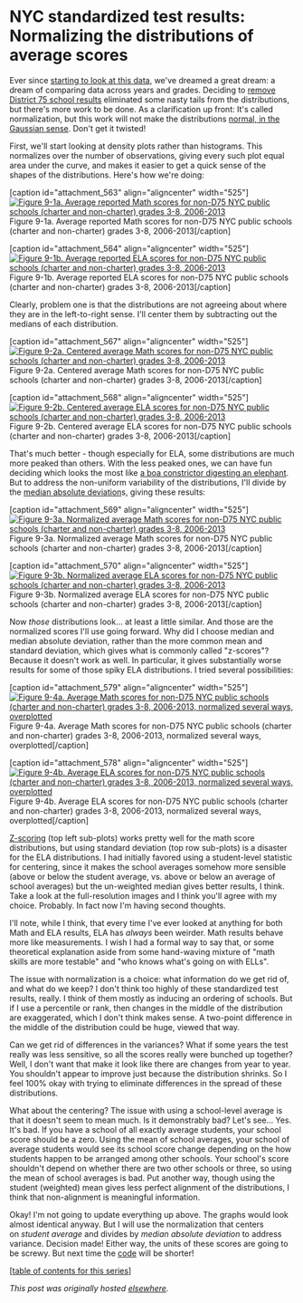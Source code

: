 # NYC standardized test results: Normalizing the distributions of average scores



Ever since <a href="http://planspace.org/2013/11/13/nyc-standardized-test-results-putting-the-data-together-and-looking-at-it/">starting to look at this data</a>, we've dreamed a great dream: a dream of comparing data across years and grades. Deciding to <a href="http://planspace.org/2013/11/16/nyc-standardized-test-results-considering-district-75-schools/">remove District 75 school results</a> eliminated some nasty tails from the distributions, but there's more work to be done. As a clarification up front: It's called normalization, but this work will not make the distributions <a href="http://en.wikipedia.org/wiki/Normal_distribution">normal, in the Gaussian sense</a>. Don't get it twisted!

First, we'll start looking at density plots rather than histograms. This normalizes over the number of observations, giving every such plot equal area under the curve, and makes it easier to get a quick sense of the shapes of the distributions. Here's how we're doing:

[caption id="attachment_563" align="aligncenter" width="525"]<a href="9-1a.png"><img class="size-large wp-image-563" alt="Figure 9-1a. Average reported Math scores for non-D75 NYC public schools (charter and non-charter) grades 3-8, 2006-2013" src="9-1a.png"></a> Figure 9-1a. Average reported Math scores for non-D75 NYC public schools (charter and non-charter) grades 3-8, 2006-2013[/caption]

[caption id="attachment_564" align="aligncenter" width="525"]<a href="9-1b.png"><img class="size-large wp-image-564" alt="Figure 9-1b. Average reported ELA scores for non-D75 NYC public schools (charter and non-charter) grades 3-8, 2006-2013" src="9-1b.png"></a> Figure 9-1b. Average reported ELA scores for non-D75 NYC public schools (charter and non-charter) grades 3-8, 2006-2013[/caption]

Clearly, problem one is that the distributions are not agreeing about where they are in the left-to-right sense. I'll center them by subtracting out the medians of each distribution.

[caption id="attachment_567" align="aligncenter" width="525"]<a href="9-2a1.png"><img class="size-large wp-image-567" alt="Figure 9-2a. Centered average Math scores for non-D75 NYC public schools (charter and non-charter) grades 3-8, 2006-2013" src="9-2a1.png"></a> Figure 9-2a. Centered average Math scores for non-D75 NYC public schools (charter and non-charter) grades 3-8, 2006-2013[/caption]

[caption id="attachment_568" align="aligncenter" width="525"]<a href="9-2b.png"><img class="size-large wp-image-568" alt="Figure 9-2b. Centered average ELA scores for non-D75 NYC public schools (charter and non-charter) grades 3-8, 2006-2013" src="9-2b.png"></a> Figure 9-2b. Centered average ELA scores for non-D75 NYC public schools (charter and non-charter) grades 3-8, 2006-2013[/caption]

That's much better - though especially for ELA, some distributions are much more peaked than others. With the less peaked ones, we can have fun deciding which looks the most like <a href="http://cs.swan.ac.uk/~cswill/The_little_prince.pdf">a boa constrictor digesting an elephant</a>. But to address the non-uniform variability of the distributions, I'll divide by the <a href="http://en.wikipedia.org/wiki/Median_absolute_deviation">median absolute deviation</a>s, giving these results:

[caption id="attachment_569" align="aligncenter" width="525"]<a href="9-3a.png"><img class="size-large wp-image-569" alt="Figure 9-3a. Normalized average Math scores for non-D75 NYC public schools (charter and non-charter) grades 3-8, 2006-2013" src="9-3a.png"></a> Figure 9-3a. Normalized average Math scores for non-D75 NYC public schools (charter and non-charter) grades 3-8, 2006-2013[/caption]

[caption id="attachment_570" align="aligncenter" width="525"]<a href="9-3b.png"><img class="size-large wp-image-570" alt="Figure 9-3b. Normalized average ELA scores for non-D75 NYC public schools (charter and non-charter) grades 3-8, 2006-2013" src="9-3b.png"></a> Figure 9-3b. Normalized average ELA scores for non-D75 NYC public schools (charter and non-charter) grades 3-8, 2006-2013[/caption]

Now&#160;<em>those</em> distributions look... at least a little similar. And those are the normalized scores I'll use going forward. Why did I choose median and median absolute deviation, rather than the more common mean and standard deviation, which gives what is commonly called "z-scores"? Because it doesn't work as well. In particular, it gives substantially worse results for some of those spiky ELA distributions. I tried several possibilities:

[caption id="attachment_579" align="aligncenter" width="525"]<a href="9-4a1.png"><img class="size-large wp-image-579" alt="Figure 9-4a. Average Math scores for non-D75 NYC public schools (charter and non-charter) grades 3-8, 2006-2013, normalized several ways, overplotted" src="9-4a1.png"></a> Figure 9-4a. Average Math scores for non-D75 NYC public schools (charter and non-charter) grades 3-8, 2006-2013, normalized several ways, overplotted[/caption]

[caption id="attachment_578" align="aligncenter" width="525"]<a href="9-4b1.png"><img class="size-large wp-image-578" alt="Figure 9-4b. Average ELA scores for non-D75 NYC public schools (charter and non-charter) grades 3-8, 2006-2013, normalized several ways, overplotted" src="9-4b1.png"></a> Figure 9-4b. Average ELA scores for non-D75 NYC public schools (charter and non-charter) grades 3-8, 2006-2013, normalized several ways, overplotted[/caption]

<a href="http://en.wikipedia.org/wiki/Standard_score">Z-scoring</a>&#160;(top left sub-plots) works pretty well for the math score distributions, but using standard deviation (top row sub-plots) is a disaster for the ELA distributions. I had initially favored using a student-level statistic for centering, since it makes the school averages somehow more sensible (above or below the student average, vs. above or below an average of school averages) but the un-weighted median gives better results, I think. Take a look at the full-resolution images and I think you'll agree with my choice. Probably. In fact now I'm having second thoughts.

I'll note, while I think, that every time I've ever looked at anything for both Math and ELA results, ELA has&#160;<em>always</em> been weirder. Math results behave more like measurements. I wish I had a formal way to say that, or some theoretical explanation aside from some hand-waving mixture of "math skills are more testable" and "who knows what's going on with ELLs".

The issue with normalization is a choice: what information do we get rid of, and what do we keep? I don't think too highly of these standardized test results, really. I think of them mostly as inducing an ordering of schools. But if I use a percentile or rank, then changes in the middle of the distribution are exaggerated, which I don't think makes sense. A two-point difference in the middle of the distribution could be huge, viewed that way.

Can we get rid of differences in the variances? What if some years the test really was less sensitive, so all the scores really were bunched up together? Well, I don't want that make it look like there are changes from year to year. You shouldn't appear to improve just because the distribution shrinks. So I feel 100% okay with trying to eliminate differences in the spread of these distributions.

What about the centering? The issue with using a school-level average is that it doesn't seem to mean much. Is it demonstrably bad? Let's see... Yes. It's bad. If you have a school of all exactly average students, your school score should be a zero. Using the mean of school averages, your school of average students would see its school score change depending on the how students happen to be arranged among other schools. Your school's score shouldn't depend on whether there are two other schools or three, so using the mean of school averages is bad. Put another way, though using the student (weighted) mean gives less perfect alignment of the distributions, I think that non-alignment is meaningful information.

Okay! I'm not going to update everything up above. The graphs would look almost identical anyway. But I will use the normalization that centers on&#160;<em>student average</em> and divides by&#160;<em>median absolute deviation</em> to address variance. Decision made! Either way, the units of these scores are going to be screwy. But next time the <a href="https://github.com/ajschumacher/NYCtests/blob/master/code/figure9.r">code</a> will be shorter!<em>
</em>

[<a href="http://planspace.org/2014/01/10/nyc-test-data/">table of contents for this series</a>]



*This post was originally hosted [elsewhere](https://planspacedotorg.wordpress.com/2013/11/17/nyc-standardized-test-results-normalizing-the-distributions-of-average-scores/).*
